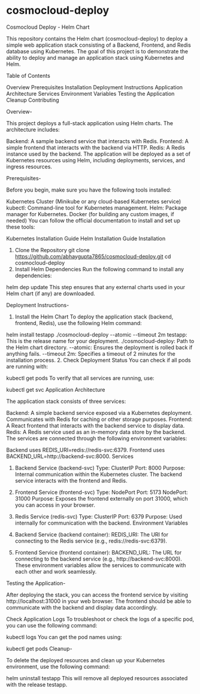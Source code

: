 # cosmocloud-deploy
Cosmocloud Deploy - Helm Chart

This repository contains the Helm chart (cosmocloud-deploy) to deploy a simple web application stack consisting of a Backend, Frontend, and Redis database using Kubernetes. The goal of this project is to demonstrate the ability to deploy and manage an application stack using Kubernetes and Helm.

Table of Contents

Overview
Prerequisites
Installation
Deployment Instructions
Application Architecture
Services
Environment Variables
Testing the Application
Cleanup
Contributing

Overview-

This project deploys a full-stack application using Helm charts. The architecture includes:

Backend: A sample backend service that interacts with Redis.
Frontend: A simple frontend that interacts with the backend via HTTP.
Redis: A Redis instance used by the backend.
The application will be deployed as a set of Kubernetes resources using Helm, including deployments, services, and ingress resources.

Prerequisites-

Before you begin, make sure you have the following tools installed:

Kubernetes Cluster (Minikube or any cloud-based Kubernetes service)
kubectl: Command-line tool for Kubernetes management.
Helm: Package manager for Kubernetes.
Docker (for building any custom images, if needed)
You can follow the official documentation to install and set up these tools:

Kubernetes Installation Guide
Helm Installation Guide
Installation

1. Clone the Repository
git clone https://github.com/abhaygupta7865/cosmocloud-deploy.git
cd cosmocloud-deploy
2. Install Helm Dependencies
Run the following command to install any dependencies:

helm dep update
This step ensures that any external charts used in your Helm chart (if any) are downloaded.

Deployment Instructions-

1. Install the Helm Chart
To deploy the application stack (backend, frontend, Redis), use the following Helm command:

helm install testapp ./cosmocloud-deploy --atomic --timeout 2m
testapp: This is the release name for your deployment.
./cosmocloud-deploy: Path to the Helm chart directory.
--atomic: Ensures the deployment is rolled back if anything fails.
--timeout 2m: Specifies a timeout of 2 minutes for the installation process.
2. Check Deployment Status
You can check if all pods are running with:

kubectl get pods
To verify that all services are running, use:

kubectl get svc
Application Architecture

The application stack consists of three services:

Backend:
A simple backend service exposed via a Kubernetes deployment.
Communicates with Redis for caching or other storage purposes.
Frontend:
A React frontend that interacts with the backend service to display data.
Redis:
A Redis service used as an in-memory data store by the backend.
The services are connected through the following environment variables:

Backend uses REDIS_URI=redis://redis-svc:6379.
Frontend uses BACKEND_URL=http://backend-svc:8000.
Services

1. Backend Service (backend-svc)
Type: ClusterIP
Port: 8000
Purpose: Internal communication within the Kubernetes cluster. The backend service interacts with the frontend and Redis.
2. Frontend Service (frontend-svc)
Type: NodePort
Port: 5173
NodePort: 31000
Purpose: Exposes the frontend externally on port 31000, which you can access in your browser.
3. Redis Service (redis-svc)
Type: ClusterIP
Port: 6379
Purpose: Used internally for communication with the backend.
Environment Variables

1. Backend Service (backend container):
REDIS_URI: The URI for connecting to the Redis service (e.g., redis://redis-svc:6379).
2. Frontend Service (frontend container):
BACKEND_URL: The URL for connecting to the backend service (e.g., http://backend-svc:8000).
These environment variables allow the services to communicate with each other and work seamlessly.

Testing the Application-

After deploying the stack, you can access the frontend service by visiting http://localhost:31000 in your web browser. The frontend should be able to communicate with the backend and display data accordingly.

Check Application Logs
To troubleshoot or check the logs of a specific pod, you can use the following command:

kubectl logs <pod-name>
You can get the pod names using:

kubectl get pods
Cleanup-

To delete the deployed resources and clean up your Kubernetes environment, use the following command:

helm uninstall testapp
This will remove all deployed resources associated with the release testapp.


